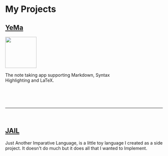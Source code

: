 # My Projects

## [YeMa](https://cedricmeu.github.io/YeMa/)

<div>
<div style="width: 30%;"><img src="https://github.com/CedricMeu/YeMa/blob/master/assets/icon/png/512x512.png?raw=true" width="100" height="100"/></div>
<p style="width: 70%; height: 100px;">The note taking app supporting Markdown, Syntax Highlighting and LaTeX.</p>
</div>

<hr/>
<br/>

## [JAIL](https://cedricmeu.github.io/JAIL/)

<div>
<p style="width: 100%; height: 100px;">Just Another Imparative Language, is a little toy language I created as a side project. It doesn't do much but it does all that I wanted to Implement.</p>
</div>
